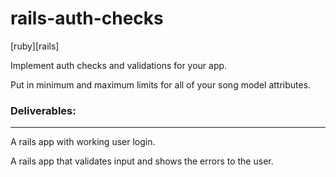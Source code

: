 # rails-auth-checks
[ruby][rails]

Implement auth checks and validations for your app.

Put in minimum and maximum limits for all of your song model attributes.

### Deliverables:
---
A rails app with working user login.

A rails app that validates input and shows the errors to the user.
